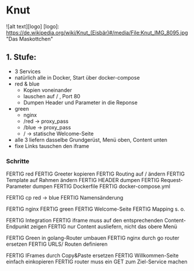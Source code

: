 # Knut #
![alt text][logo]
[logo]: https://de.wikipedia.org/wiki/Knut_(Eisbär)#/media/File:Knut_IMG_8095.jpg "Das Maskottchen"


## 1. Stufe: ##
* 3 Services
* natürlich alle in Docker, Start über docker-compose
* red & blue
  * Kopien voneinander
  * lauschen auf / , Port 80
  * Dumpen Header und Parameter in die Reponse
* green
  * nginx
  * /red   -> proxy_pass
  * /blue  -> proxy_pass
  * /      -> statische Welcome-Seite
* alle 3 liefern dasselbe Grundgerüst, Menü oben, Content unten
* fixe Links tauschen den iframe

### Schritte ###
  FERTIG red
    FERTIG Greeter kopieren
    FERTIG Routing auf / ändern
    FERTIG Template auf Rahmen ändern
    FERTIG HEADER dumpen
    FERTIG Request-Parameter dumpen
    FERTIG Dockerfile
    FERTIG docker-compose.yml

  FERTIG cp red -> blue
    FERTIG Namensänderung

  FERTIG nginx
    FERTIG green
    FERTIG Welcome-Seite
    FERTIG Mapping s. o.

  FERTIG Integration
    FERTIG iframe muss auf den entsprechenden Content-Endpunkt zeigen
    FERTIG nur Content ausliefern, nicht das obere Menü

  FERTIG Green in golang-Router umbauen
    FERTIG nginx durch go router ersetzen
    FERTIG URLS/ Routen definieren

  FERTIG IFrames durch Copy&Paste ersetzen
    FERTIG Willkommen-Seite einfach einkopieren
    FERTIG router muss ein GET zum Ziel-Service machen
